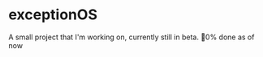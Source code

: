 # exceptionOS
A small project that I'm working on, currently still in beta.
:eyes:0% done as of now
